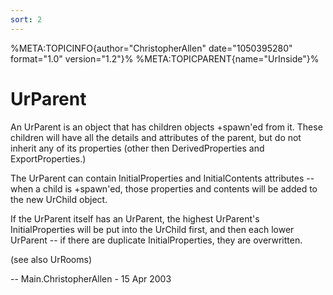 ```yaml
---
sort: 2
---
```


%META:TOPICINFO{author=\"ChristopherAllen\" date=\"1050395280\"
format=\"1.0\" version=\"1.2\"}% %META:TOPICPARENT{name=\"UrInside\"}%

# UrParent

An UrParent is an object that has children objects +spawn\'ed from it.
These children will have all the details and attributes of the parent,
but do not inherit any of its properties (other then DerivedProperties
and ExportProperties.)

The UrParent can contain InitialProperties and InitialContents
attributes \-- when a child is +spawn\'ed, those properties and contents
will be added to the new UrChild object.

If the UrParent itself has an UrParent, the highest UrParent\'s
InitialProperties will be put into the UrChild first, and then each
lower UrParent \-- if there are duplicate InitialProperties, they are
overwritten.

(see also UrRooms)

\-- Main.ChristopherAllen - 15 Apr 2003
